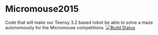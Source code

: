 # Micromouse2015
Code that will make our Teensy 3.2 based robot be able to solve a maze autonomously for the Micromouse competitions.
[![Build Status](https://travis-ci.org/ksemelka/Micromouse2015.svg?branch=master)](https://travis-ci.org/ksemelka/Micromouse2015)
